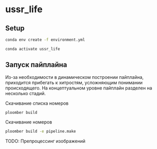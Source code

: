 # ussr_life

## Setup

```sh
conda env create -f environment.yml

conda activate ussr_life
```

## Запуск пайплайна
Из-за необходимости в динамическом построении пайплайна, приходится прибегать к хитростям, усложняющим понимании происходящего. На концептуальном уровне пайплайн разделен на несколько стадий.

Скачивание списка номеров

```sh
ploomber build
```

Скачивание номеров

```sh
ploomber build -e pipeline.make
```

TODO: Препроцессинг изображений
